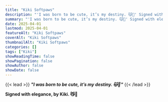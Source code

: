```yaml
---
title: "Kiki Softpaws"
description: "'I was born to be cute, it’s my destiny. 😽💅' Signed with elegance, by Kiki. 😼💖"
summary: "'I was born to be cute, it’s my destiny. 😽💅' Signed with elegance, by Kiki. 😼💖"
date: 2025-04-01
lastmod: 2025-04-01
featureAlt: "Kiki Softpaws"
coverAlt: "Kiki Softpaws"
thumbnailAlt: "Kiki Softpaws"
categories: []
tags: ["Kiki"]
showReadingTime: false
showPagination: false
showAuthor: false
showDate: false
---
```


 {{< lead >}}
***"I was born to be cute, it’s my destiny. 😽💅"***
{{< /lead >}}

**Signed with elegance, by Kiki. 😼💖**

